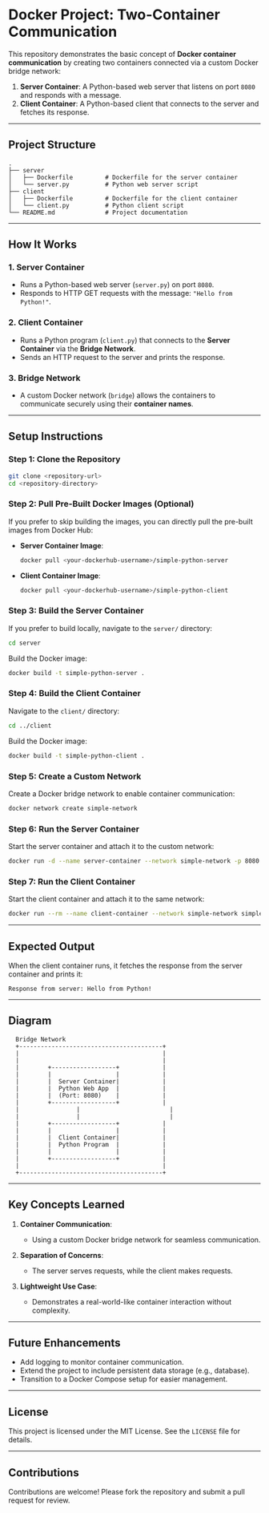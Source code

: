 # Docker Project: Two-Container Communication

This repository demonstrates the basic concept of **Docker container communication** by creating two containers connected via a custom Docker bridge network:

1. **Server Container**: A Python-based web server that listens on port `8080` and responds with a message.
2. **Client Container**: A Python-based client that connects to the server and fetches its response.

---

## **Project Structure**

```
.
├── server
│   ├── Dockerfile         # Dockerfile for the server container
│   └── server.py          # Python web server script
├── client
│   ├── Dockerfile         # Dockerfile for the client container
│   └── client.py          # Python client script
└── README.md              # Project documentation
```

---

## **How It Works**

### **1. Server Container**
- Runs a Python-based web server (`server.py`) on port `8080`.
- Responds to HTTP GET requests with the message: `"Hello from Python!"`.

### **2. Client Container**
- Runs a Python program (`client.py`) that connects to the **Server Container** via the **Bridge Network**.
- Sends an HTTP request to the server and prints the response.

### **3. Bridge Network**
- A custom Docker network (`bridge`) allows the containers to communicate securely using their **container names**.

---

## **Setup Instructions**

### **Step 1: Clone the Repository**
```bash
git clone <repository-url>
cd <repository-directory>
```

### **Step 2: Pull Pre-Built Docker Images (Optional)**
If you prefer to skip building the images, you can directly pull the pre-built images from Docker Hub:

- **Server Container Image**:
  ```bash
  docker pull <your-dockerhub-username>/simple-python-server
  ```
- **Client Container Image**:
  ```bash
  docker pull <your-dockerhub-username>/simple-python-client
  ```

### **Step 3: Build the Server Container**
If you prefer to build locally, navigate to the `server/` directory:
```bash
cd server
```
Build the Docker image:
```bash
docker build -t simple-python-server .
```

### **Step 4: Build the Client Container**
Navigate to the `client/` directory:
```bash
cd ../client
```
Build the Docker image:
```bash
docker build -t simple-python-client .
```

### **Step 5: Create a Custom Network**
Create a Docker bridge network to enable container communication:
```bash
docker network create simple-network
```

### **Step 6: Run the Server Container**
Start the server container and attach it to the custom network:
```bash
docker run -d --name server-container --network simple-network -p 8080:8080 simple-python-server
```

### **Step 7: Run the Client Container**
Start the client container and attach it to the same network:
```bash
docker run --rm --name client-container --network simple-network simple-python-client
```

---

## **Expected Output**
When the client container runs, it fetches the response from the server container and prints it:

```plaintext
Response from server: Hello from Python!
```

---

## **Diagram**

```
  Bridge Network
  +----------------------------------------+
  |                                        |
  |                                        |
  |        +------------------+            |
  |        |                  |            |
  |        |  Server Container|            |
  |        |  Python Web App  |            |
  |        |  (Port: 8080)    |            |
  |        +------------------+            |
  |                |                         |
  |                |                         |
  |        +------------------+            |
  |        |                  |            |
  |        |  Client Container|            |
  |        |  Python Program  |            |
  |        |                  |            |
  |        +------------------+            |
  |                                        |
  +----------------------------------------+
```

---

## **Key Concepts Learned**

1. **Container Communication**:
   - Using a custom Docker bridge network for seamless communication.

2. **Separation of Concerns**:
   - The server serves requests, while the client makes requests.

3. **Lightweight Use Case**:
   - Demonstrates a real-world-like container interaction without complexity.

---

## **Future Enhancements**
- Add logging to monitor container communication.
- Extend the project to include persistent data storage (e.g., database).
- Transition to a Docker Compose setup for easier management.

---

## **License**
This project is licensed under the MIT License. See the `LICENSE` file for details.

---

## **Contributions**
Contributions are welcome! Please fork the repository and submit a pull request for review.
